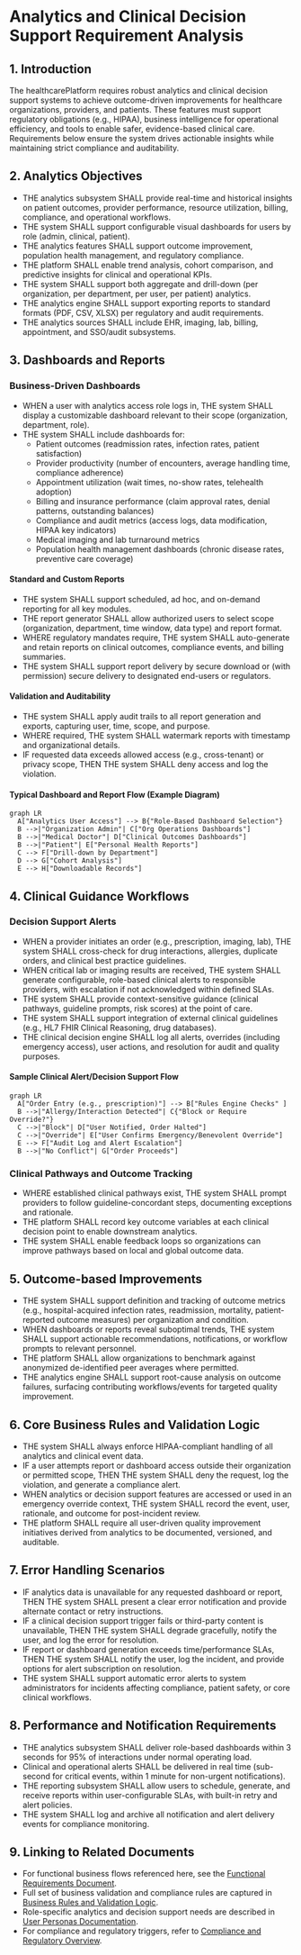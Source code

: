 # Analytics and Clinical Decision Support Requirement Analysis

## 1. Introduction
The healthcarePlatform requires robust analytics and clinical decision support systems to achieve outcome-driven improvements for healthcare organizations, providers, and patients. These features must support regulatory obligations (e.g., HIPAA), business intelligence for operational efficiency, and tools to enable safer, evidence-based clinical care. Requirements below ensure the system drives actionable insights while maintaining strict compliance and auditability.

## 2. Analytics Objectives
- THE analytics subsystem SHALL provide real-time and historical insights on patient outcomes, provider performance, resource utilization, billing, compliance, and operational workflows.
- THE system SHALL support configurable visual dashboards for users by role (admin, clinical, patient).
- THE analytics features SHALL support outcome improvement, population health management, and regulatory compliance.
- THE platform SHALL enable trend analysis, cohort comparison, and predictive insights for clinical and operational KPIs.
- THE system SHALL support both aggregate and drill-down (per organization, per department, per user, per patient) analytics.
- THE analytics engine SHALL support exporting reports to standard formats (PDF, CSV, XLSX) per regulatory and audit requirements.
- THE analytics sources SHALL include EHR, imaging, lab, billing, appointment, and SSO/audit subsystems.

## 3. Dashboards and Reports
### Business-Driven Dashboards
- WHEN a user with analytics access role logs in, THE system SHALL display a customizable dashboard relevant to their scope (organization, department, role).
- THE system SHALL include dashboards for:
    - Patient outcomes (readmission rates, infection rates, patient satisfaction)
    - Provider productivity (number of encounters, average handling time, compliance adherence)
    - Appointment utilization (wait times, no-show rates, telehealth adoption)
    - Billing and insurance performance (claim approval rates, denial patterns, outstanding balances)
    - Compliance and audit metrics (access logs, data modification, HIPAA key indicators)
    - Medical imaging and lab turnaround metrics
    - Population health management dashboards (chronic disease rates, preventive care coverage)

#### Standard and Custom Reports
- THE system SHALL support scheduled, ad hoc, and on-demand reporting for all key modules.
- THE report generator SHALL allow authorized users to select scope (organization, department, time window, data type) and report format.
- WHERE regulatory mandates require, THE system SHALL auto-generate and retain reports on clinical outcomes, compliance events, and billing summaries.
- THE system SHALL support report delivery by secure download or (with permission) secure delivery to designated end-users or regulators.

#### Validation and Auditability
- THE system SHALL apply audit trails to all report generation and exports, capturing user, time, scope, and purpose.
- WHERE required, THE system SHALL watermark reports with timestamp and organizational details.
- IF requested data exceeds allowed access (e.g., cross-tenant) or privacy scope, THEN THE system SHALL deny access and log the violation.

#### Typical Dashboard and Report Flow (Example Diagram)
```mermaid
graph LR
  A["Analytics User Access"] --> B{"Role-Based Dashboard Selection"}
  B -->|"Organization Admin"| C["Org Operations Dashboards"]
  B -->|"Medical Doctor"| D["Clinical Outcomes Dashboards"]
  B -->|"Patient"| E["Personal Health Reports"]
  C --> F["Drill-down by Department"]
  D --> G["Cohort Analysis"]
  E --> H["Downloadable Records"]
```

## 4. Clinical Guidance Workflows
### Decision Support Alerts
- WHEN a provider initiates an order (e.g., prescription, imaging, lab), THE system SHALL cross-check for drug interactions, allergies, duplicate orders, and clinical best practice guidelines.
- WHEN critical lab or imaging results are received, THE system SHALL generate configurable, role-based clinical alerts to responsible providers, with escalation if not acknowledged within defined SLAs.
- THE system SHALL provide context-sensitive guidance (clinical pathways, guideline prompts, risk scores) at the point of care.
- THE system SHALL support integration of external clinical guidelines (e.g., HL7 FHIR Clinical Reasoning, drug databases).
- THE clinical decision engine SHALL log all alerts, overrides (including emergency access), user actions, and resolution for audit and quality purposes.

#### Sample Clinical Alert/Decision Support Flow
```mermaid
graph LR
  A["Order Entry (e.g., prescription)"] --> B["Rules Engine Checks" ]
  B -->|"Allergy/Interaction Detected"| C{"Block or Require Override?"}
  C -->|"Block"| D["User Notified, Order Halted"]
  C -->|"Override"| E["User Confirms Emergency/Benevolent Override"]
  E --> F["Audit Log and Alert Escalation"]
  B -->|"No Conflict"| G["Order Proceeds"]
```

### Clinical Pathways and Outcome Tracking
- WHERE established clinical pathways exist, THE system SHALL prompt providers to follow guideline-concordant steps, documenting exceptions and rationale.
- THE platform SHALL record key outcome variables at each clinical decision point to enable downstream analytics.
- THE system SHALL enable feedback loops so organizations can improve pathways based on local and global outcome data.

## 5. Outcome-based Improvements
- THE system SHALL support definition and tracking of outcome metrics (e.g., hospital-acquired infection rates, readmission, mortality, patient-reported outcome measures) per organization and condition.
- WHEN dashboards or reports reveal suboptimal trends, THE system SHALL support actionable recommendations, notifications, or workflow prompts to relevant personnel.
- THE platform SHALL allow organizations to benchmark against anonymized de-identified peer averages where permitted.
- THE analytics engine SHALL support root-cause analysis on outcome failures, surfacing contributing workflows/events for targeted quality improvement.

## 6. Core Business Rules and Validation Logic
- THE system SHALL always enforce HIPAA-compliant handling of all analytics and clinical event data.
- IF a user attempts report or dashboard access outside their organization or permitted scope, THEN THE system SHALL deny the request, log the violation, and generate a compliance alert.
- WHEN analytics or decision support features are accessed or used in an emergency override context, THE system SHALL record the event, user, rationale, and outcome for post-incident review.
- THE platform SHALL require all user-driven quality improvement initiatives derived from analytics to be documented, versioned, and auditable.

## 7. Error Handling Scenarios
- IF analytics data is unavailable for any requested dashboard or report, THEN THE system SHALL present a clear error notification and provide alternate contact or retry instructions.
- IF a clinical decision support trigger fails or third-party content is unavailable, THEN THE system SHALL degrade gracefully, notify the user, and log the error for resolution.
- IF report or dashboard generation exceeds time/performance SLAs, THEN THE system SHALL notify the user, log the incident, and provide options for alert subscription on resolution.
- THE system SHALL support automatic error alerts to system administrators for incidents affecting compliance, patient safety, or core clinical workflows.

## 8. Performance and Notification Requirements
- THE analytics subsystem SHALL deliver role-based dashboards within 3 seconds for 95% of interactions under normal operating load.
- Clinical and operational alerts SHALL be delivered in real time (sub-second for critical events, within 1 minute for non-urgent notifications).
- THE reporting subsystem SHALL allow users to schedule, generate, and receive reports within user-configurable SLAs, with built-in retry and alert policies.
- THE system SHALL log and archive all notification and alert delivery events for compliance monitoring.

## 9. Linking to Related Documents
- For functional business flows referenced here, see the [Functional Requirements Document](./03-functional-requirements.md).
- Full set of business validation and compliance rules are captured in [Business Rules and Validation Logic](./05-business-rules-and-validation.md).
- Role-specific analytics and decision support needs are described in [User Personas Documentation](./06-user-personas.md).
- For compliance and regulatory triggers, refer to [Compliance and Regulatory Overview](./11-compliance-and-regulations.md).
